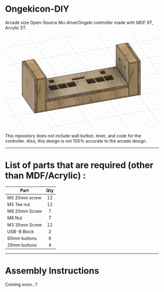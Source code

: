 # Ongekicon-DIY
Arcade size Open-Source Mu-drive/Ongeki controller made with MDF 9T, Acrylic 5T.

![OngekiConCADpic](IMAGES/ongekicon-CAD.png)

This repository does not include wall button, lever, and code for the controller. 
Also, this design is not 100% accurate to the arcade design.

<hr>

# List of parts that are required (other than MDF/Acrylic) :

| Part | Qty |
| --- |:---:|
| M5 20mm screw | 12 |
| M5 Tee nut | 12 |
| M8 20mm Screw | 7 |
| M8 Nut | 7 |
| M3 35mm Screw | 12 |
| USB-B Block | 2 |
| 60mm buttons | 6 |
| 29mm buttons | 4 | 

<hr>

# Assembly Instructions 
Coming soon...?
